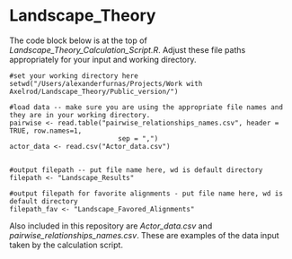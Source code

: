 # Landscape_Theory

The code block below is at the top of *Landscape_Theory_Calculation_Script.R*. Adjust these file paths appropriately for your input and working directory.

	#set your working directory here
	setwd("/Users/alexanderfurnas/Projects/Work with Axelrod/Landscape_Theory/Public_version/")
	
	#load data -- make sure you are using the appropriate file names and they are in your working directory.
	pairwise <- read.table("pairwise_relationships_names.csv", header = TRUE, row.names=1, 
	                           sep = ",")
	actor_data <- read.csv("Actor_data.csv")
	
	
	#output filepath -- put file name here, wd is default directory
	filepath <- "Landscape_Results"
	
	#output filepath for favorite alignments - put file name here, wd is default directory
	filepath_fav <- "Landscape_Favored_Alignments"


Also included in this repository are *Actor_data.csv* and *pairwise_relationships_names.csv*. These are examples of the data input taken by the calculation script.